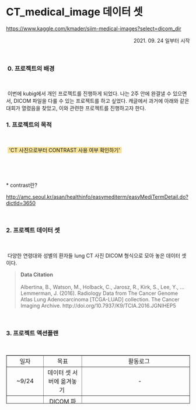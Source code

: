 # CT_medical_image 데이터 셋 


https://www.kaggle.com/kmader/siim-medical-images?select=dicom_dir


<p style="text-align: right;" data-ke-size="size16">2021. 09. 24 일부터 시작</p>

<p style="text-align: right;" data-ke-size="size16">&nbsp;</p>
<h3 data-ke-size="size26">&nbsp;0. 프로젝트의 배경&nbsp;</h2>
<p data-ke-size="size16">&nbsp;</p>
<p data-ke-size="size16">&nbsp;이번에 kubig에서 개인 프로젝트를 진행하게 되었다. 나는 2주 안에 완결낼 수 있으면서, DICOM 파일을 다룰 수 있는 프로젝트를 하고 싶었다. 캐글에서 과거에 아래와 같은 대회가 열렸음을 찾았고, 이와 관련한 프로젝트를 진행하고자 한다.&nbsp; 

<h3 data-ke-size="size23">1. 프로젝트의 목적</h3>
<p data-ke-size="size16">&nbsp;</p>
<p data-ke-size="size16">&nbsp;<span style="background-color: #f6e199;"> 'CT 사진으로부터 CONTRAST 사용 여부 확인하기'&nbsp;</span></p>
<p data-ke-size="size16">&nbsp;</p>
<p data-ke-size="size16">&nbsp;</p>
<p data-ke-size="size16">* contrast란?&nbsp;</p>
<p data-ke-size="size16"><a href="http://amc.seoul.kr/asan/healthinfo/easymediterm/easyMediTermDetail.do?dictId=3650">http://amc.seoul.kr/asan/healthinfo/easymediterm/easyMediTermDetail.do?dictId=3650</a>&nbsp;</p>


<p data-ke-size="size16">&nbsp;</p>
<h3 data-ke-size="size23">2. 프로젝트 데이터 셋</h3>
<p data-ke-size="size16">&nbsp;</p>
<p data-ke-size="size16">&nbsp;다양한 연령대와 성별의 환자들 lung CT 사진 DICOM 형식으로 모아 놓은 데이터 셋이다.&nbsp;</p>
<blockquote data-ke-style="style3"><b>Data Citation&nbsp;</b><br /><br />Albertina, B., Watson, M., Holback, C., Jarosz, R., Kirk, S., Lee, Y., &hellip; Lemmerman, J. (2016). Radiology Data from The Cancer Genome Atlas Lung Adenocarcinoma [TCGA-LUAD] collection. The Cancer Imaging Archive. http://doi.org/10.7937/K9/TCIA.2016.JGNIHEP5</blockquote>
<p data-ke-size="size16">&nbsp;</p>
<h3 data-ke-size="size23">3. 프로젝트 액션플랜&nbsp;</h3>
<p data-ke-size="size16">&nbsp;</p>
<table style="border-collapse: collapse; width: 100%; height: 133px;" border="1" data-ke-align="alignLeft">
<tbody>
<tr style="height: 19px;">
<td style="width: 22.6356%; text-align: center; height: 19px;">일자</td>
<td style="width: 44.031%; text-align: center; height: 19px;">목표</td>
<td style="width: 33.3333%; text-align: center; height: 19px;">활동로그&nbsp;</td>
</tr>
<tr style="height: 19px;">
<td style="width: 22.6356%; height: 19px; text-align: center;">~9/24</td>
<td style="width: 44.031%; height: 19px; text-align: center;">데이터 셋 서버에 옮겨놓기&nbsp;</td>
<td style="width: 33.3333%; height: 19px; text-align: center;">-</td>
</tr>
<tr style="height: 19px;">
<td style="width: 22.6356%; height: 19px; text-align: center;">9/25~9/26</td>
<td style="width: 44.031%; height: 19px; text-align: center;">DICOM 파일 array로 전환 및 시각화&nbsp;</td>
<td style="width: 33.3333%; height: 19px; text-align: center;"><a href="https://www.kaggle.com/chekoduadarsh/train-a-faster-rcnn-view-on-covid-19" target="_blank" rel="noopener"><br />https://hyelimkungkung.tistory.com/47?category=935193&nbsp;&nbsp;</a></td>
</tr>
<tr style="height: 19px;">
<td style="width: 22.6356%; height: 19px; text-align: center;">9/27~9/29</td>
<td style="width: 44.031%; height: 19px; text-align: center;">DataLoader 만들기&nbsp;</td>
<td style="width: 33.3333%; height: 19px; text-align: center;">&nbsp;</td>
</tr>
<tr style="height: 19px;">
<td style="width: 22.6356%; height: 19px; text-align: center;">9/30~10/3</td>
<td style="width: 44.031%; height: 19px; text-align: center;">모델 만들기&nbsp;</td>
<td style="width: 33.3333%; height: 19px; text-align: center;">&nbsp;</td>
</tr>
<tr style="height: 19px;">
<td style="width: 22.6356%; text-align: center; height: 19px;">10/4</td>
<td style="width: 44.031%; text-align: center; height: 19px;">성능 지표 계산하기&nbsp;</td>
<td style="width: 33.3333%; text-align: center; height: 19px;">&nbsp;</td>
</tr>
<tr style="height: 19px;">
<td style="width: 22.6356%; text-align: center; height: 19px;">10/5~10/6</td>
<td style="width: 44.031%; text-align: center; height: 19px;">결과 정리 및 시각화&nbsp;</td>
<td style="width: 33.3333%; text-align: center; height: 19px;">&nbsp;</td>
</tr>
</tbody>
</table>
<p data-ke-size="size16">&nbsp;</p>
